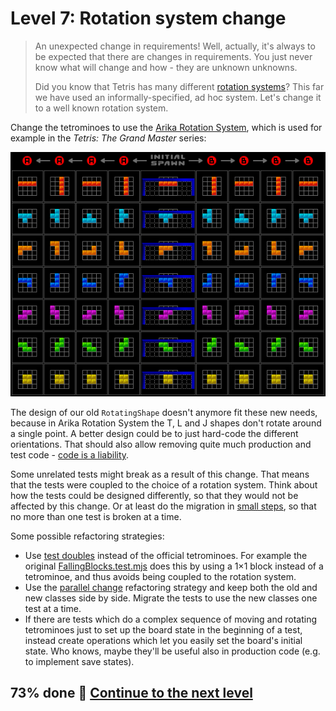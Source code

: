 # Level 7: Rotation system change

> An unexpected change in requirements! Well, actually, it's always to be expected that there are changes in
> requirements. You just never know what will change and how - they are unknown unknowns.
>
> Did you know that Tetris has many different [rotation systems](https://tetris.wiki/Category:Rotation_systems)? This
> far we have used an informally-specified, ad hoc system. Let's change it to a well known rotation system.

Change the tetrominoes to use the [Arika Rotation System](https://tetris.wiki/Arika_Rotation_System), which is used for
example in the _Tetris: The Grand Master_ series:

![Arika Rotation System's basic rotations](images/tgm-rotations.png)

The design of our old `RotatingShape` doesn't anymore fit these new needs, because in Arika Rotation System the T, L and
J shapes don't rotate around a single point. A better design could be to just hard-code the different orientations. That
should also allow removing quite much production and test
code - [code is a liability](https://wiki.c2.com/?SoftwareAsLiability).

Some unrelated tests might break as a result of this change. That means that the tests were coupled to the choice of a
rotation system. Think about how the tests could be designed differently, so that they would not be affected by this
change. Or at least do the migration in [small steps](https://tdd.mooc.fi/2-design#small-safe-steps), so that no more
than one test is broken at a time.

Some possible refactoring strategies:

- Use [test doubles](https://tdd.mooc.fi/3-challenges#test-doubles) instead of the official tetrominoes. For example the
  original [FallingBlocks.test.mjs](../test/FallingBlocks.test.mjs) does this by using a 1×1 block instead of a
  tetrominoe, and thus avoids being coupled to the rotation system.
- Use the [parallel change](https://tdd.mooc.fi/2-design#four-strategies) refactoring strategy and keep both the old and
  new classes side by side. Migrate the tests to use the new classes one test at a time.
- If there are tests which do a complex sequence of moving and rotating tetrominoes just to set up the board state in
  the beginning of a test, instead create operations which let you easily set the board's initial state. Who knows,
  maybe they'll be useful also in production code (e.g. to implement save states).

## 73% done 🚀 [Continue to the next level](level-8.md)
